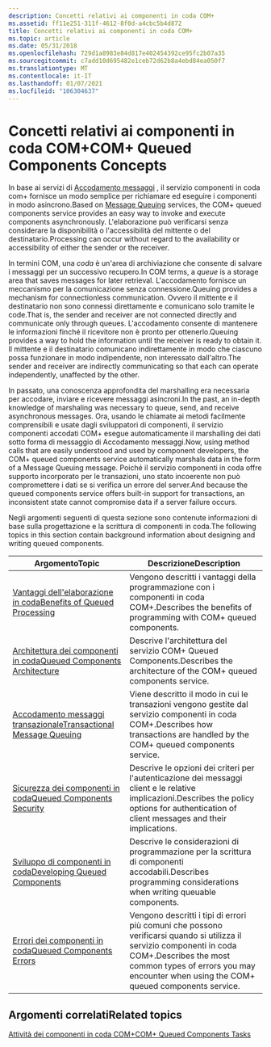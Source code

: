 ```yaml
---
description: Concetti relativi ai componenti in coda COM+
ms.assetid: ff11e251-311f-4612-8f0d-a4cbc5b4d872
title: Concetti relativi ai componenti in coda COM+
ms.topic: article
ms.date: 05/31/2018
ms.openlocfilehash: 729d1a8983e84d817e402454392ce95fc2b07a35
ms.sourcegitcommit: c7add10d695482e1ceb72d62b8a4ebd84ea050f7
ms.translationtype: MT
ms.contentlocale: it-IT
ms.lasthandoff: 01/07/2021
ms.locfileid: "106304637"
---
```

# <a name="com-queued-components-concepts"></a><span data-ttu-id="89425-103">Concetti relativi ai componenti in coda COM+</span><span class="sxs-lookup"><span data-stu-id="89425-103">COM+ Queued Components Concepts</span></span>

<span data-ttu-id="89425-104">In base ai servizi di [Accodamento messaggi](/previous-versions/windows/desktop/legacy/ms711472(v=vs.85)) , il servizio componenti in coda com+ fornisce un modo semplice per richiamare ed eseguire i componenti in modo asincrono.</span><span class="sxs-lookup"><span data-stu-id="89425-104">Based on [Message Queuing](/previous-versions/windows/desktop/legacy/ms711472(v=vs.85)) services, the COM+ queued components service provides an easy way to invoke and execute components asynchronously.</span></span> <span data-ttu-id="89425-105">L'elaborazione può verificarsi senza considerare la disponibilità o l'accessibilità del mittente o del destinatario.</span><span class="sxs-lookup"><span data-stu-id="89425-105">Processing can occur without regard to the availability or accessibility of either the sender or the receiver.</span></span>

<span data-ttu-id="89425-106">In termini COM, una *coda* è un'area di archiviazione che consente di salvare i messaggi per un successivo recupero.</span><span class="sxs-lookup"><span data-stu-id="89425-106">In COM terms, a *queue* is a storage area that saves messages for later retrieval.</span></span> <span data-ttu-id="89425-107">L'accodamento fornisce un meccanismo per la comunicazione senza connessione.</span><span class="sxs-lookup"><span data-stu-id="89425-107">Queuing provides a mechanism for connectionless communication.</span></span> <span data-ttu-id="89425-108">Ovvero il mittente e il destinatario non sono connessi direttamente e comunicano solo tramite le code.</span><span class="sxs-lookup"><span data-stu-id="89425-108">That is, the sender and receiver are not connected directly and communicate only through queues.</span></span> <span data-ttu-id="89425-109">L'accodamento consente di mantenere le informazioni finché il ricevitore non è pronto per ottenerlo.</span><span class="sxs-lookup"><span data-stu-id="89425-109">Queuing provides a way to hold the information until the receiver is ready to obtain it.</span></span> <span data-ttu-id="89425-110">Il mittente e il destinatario comunicano indirettamente in modo che ciascuno possa funzionare in modo indipendente, non interessato dall'altro.</span><span class="sxs-lookup"><span data-stu-id="89425-110">The sender and receiver are indirectly communicating so that each can operate independently, unaffected by the other.</span></span>

<span data-ttu-id="89425-111">In passato, una conoscenza approfondita del marshalling era necessaria per accodare, inviare e ricevere messaggi asincroni.</span><span class="sxs-lookup"><span data-stu-id="89425-111">In the past, an in-depth knowledge of marshaling was necessary to queue, send, and receive asynchronous messages.</span></span> <span data-ttu-id="89425-112">Ora, usando le chiamate ai metodi facilmente comprensibili e usate dagli sviluppatori di componenti, il servizio componenti accodati COM+ esegue automaticamente il marshalling dei dati sotto forma di messaggio di Accodamento messaggi.</span><span class="sxs-lookup"><span data-stu-id="89425-112">Now, using method calls that are easily understood and used by component developers, the COM+ queued components service automatically marshals data in the form of a Message Queuing message.</span></span> <span data-ttu-id="89425-113">Poiché il servizio componenti in coda offre supporto incorporato per le transazioni, uno stato incoerente non può compromettere i dati se si verifica un errore del server.</span><span class="sxs-lookup"><span data-stu-id="89425-113">And because the queued components service offers built-in support for transactions, an inconsistent state cannot compromise data if a server failure occurs.</span></span>

<span data-ttu-id="89425-114">Negli argomenti seguenti di questa sezione sono contenute informazioni di base sulla progettazione e la scrittura di componenti in coda.</span><span class="sxs-lookup"><span data-stu-id="89425-114">The following topics in this section contain background information about designing and writing queued components.</span></span>



| <span data-ttu-id="89425-115">Argomento</span><span class="sxs-lookup"><span data-stu-id="89425-115">Topic</span></span>                                                                           | <span data-ttu-id="89425-116">Descrizione</span><span class="sxs-lookup"><span data-stu-id="89425-116">Description</span></span>                                                                                                           |
|---------------------------------------------------------------------------------|-----------------------------------------------------------------------------------------------------------------------|
| [<span data-ttu-id="89425-117">Vantaggi dell'elaborazione in coda</span><span class="sxs-lookup"><span data-stu-id="89425-117">Benefits of Queued Processing</span></span>](benefits-of-queued-processing.md)<br/>   | <span data-ttu-id="89425-118">Vengono descritti i vantaggi della programmazione con i componenti in coda COM+.</span><span class="sxs-lookup"><span data-stu-id="89425-118">Describes the benefits of programming with COM+ queued components.</span></span><br/>                                         |
| [<span data-ttu-id="89425-119">Architettura dei componenti in coda</span><span class="sxs-lookup"><span data-stu-id="89425-119">Queued Components Architecture</span></span>](queued-components-architecture.md)<br/> | <span data-ttu-id="89425-120">Descrive l'architettura del servizio COM+ Queued Components.</span><span class="sxs-lookup"><span data-stu-id="89425-120">Describes the architecture of the COM+ queued components service.</span></span><br/>                                          |
| [<span data-ttu-id="89425-121">Accodamento messaggi transazionale</span><span class="sxs-lookup"><span data-stu-id="89425-121">Transactional Message Queuing</span></span>](transactional-message-queuing.md)<br/>   | <span data-ttu-id="89425-122">Viene descritto il modo in cui le transazioni vengono gestite dal servizio componenti in coda COM+.</span><span class="sxs-lookup"><span data-stu-id="89425-122">Describes how transactions are handled by the COM+ queued components service.</span></span><br/>                              |
| [<span data-ttu-id="89425-123">Sicurezza dei componenti in coda</span><span class="sxs-lookup"><span data-stu-id="89425-123">Queued Components Security</span></span>](queued-components-security.md)<br/>         | <span data-ttu-id="89425-124">Descrive le opzioni dei criteri per l'autenticazione dei messaggi client e le relative implicazioni.</span><span class="sxs-lookup"><span data-stu-id="89425-124">Describes the policy options for authentication of client messages and their implications.</span></span><br/>                 |
| [<span data-ttu-id="89425-125">Sviluppo di componenti in coda</span><span class="sxs-lookup"><span data-stu-id="89425-125">Developing Queued Components</span></span>](developing-queued-components.md)<br/>     | <span data-ttu-id="89425-126">Descrive le considerazioni di programmazione per la scrittura di componenti accodabili.</span><span class="sxs-lookup"><span data-stu-id="89425-126">Describes programming considerations when writing queuable components.</span></span><br/>                                     |
| [<span data-ttu-id="89425-127">Errori dei componenti in coda</span><span class="sxs-lookup"><span data-stu-id="89425-127">Queued Components Errors</span></span>](queued-components-errors.md)<br/>             | <span data-ttu-id="89425-128">Vengono descritti i tipi di errori più comuni che possono verificarsi quando si utilizza il servizio componenti in coda COM+.</span><span class="sxs-lookup"><span data-stu-id="89425-128">Describes the most common types of errors you may encounter when using the COM+ queued components service.</span></span><br/> |



 

## <a name="related-topics"></a><span data-ttu-id="89425-129">Argomenti correlati</span><span class="sxs-lookup"><span data-stu-id="89425-129">Related topics</span></span>

<dl> <dt>

[<span data-ttu-id="89425-130">Attività dei componenti in coda COM+</span><span class="sxs-lookup"><span data-stu-id="89425-130">COM+ Queued Components Tasks</span></span>](com--queued-components-tasks.md)
</dt> </dl>

 

 





